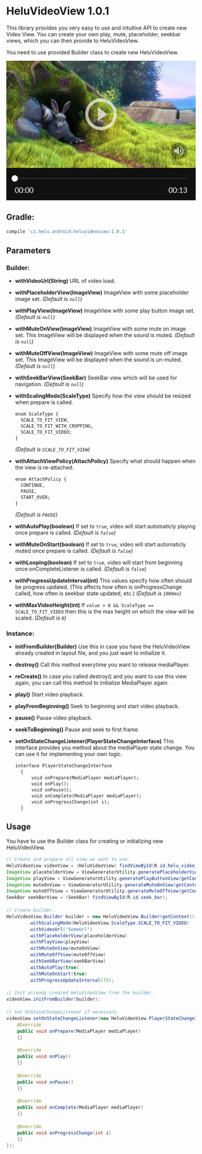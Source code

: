# HeluVideoView 1.0.1
This library provides you very easy to use and intuitive API to create new Video View. You can create your own play, mute, placeholder, seekbar views, which you can then provide to HeluVideoView.

You need to use provided Builder class to create new HeluVideoView.

![Alt text](./extras/HeluVideoView.png?raw=true "HeluVideoView")


## Gradle:
```groovy
compile 'cz.helu.android:heluvideoview:1.0.1'
```


## Parameters

### Builder:
* **withVideoUrl(String)**
  URL of video load.
  
* **withPlaceholderView(ImageView)**
  ImageView with some placeholder image set.
  *(Default is ```null```)*
  
* **withPlayView(ImageView)**
  ImageView with some play button image set.
  *(Default is ```null```)*
  
* **withMuteOnView(ImageView)**
  ImageView with some mute on image set. This ImageView will be displayed when the sound is muted.
  *(Default is ```null```)*
  
* **withMuteOffView(ImageView)**
  ImageView with some mute off image set. This ImageView will be displayed when the sound is un-muted.
  *(Default is ```null```)*
  
* **withSeekBarView(SeekBar)**
  SeekBar view which will be used for navigation.
  *(Default is ```null```)*
  
* **withScalingMode(ScaleType)**
  Specify how the view should be resized when prepare is called.
  ```
  enum ScaleType {
  	SCALE_TO_FIT_VIEW,
  	SCALE_TO_FIT_WITH_CROPPING,
  	SCALE_TO_FIT_VIDEO;
  }
  ```
  *(Default is ```SCALE_TO_FIT_VIEW```)*
  
* **withAttachViewPolicy(AttachPolicy)**
  Specify what should happen when the view is re-attached.
  ```
  enum AttachPolicy {
  	CONTINUE,
  	PAUSE,
  	START_OVER;
  }
  ```
  *(Default is ```PAUSE```)*
  
* **withAutoPlay(boolean)**
  If set to ```true```, video will start automaticly playing once prepare is called.
   *(Default is ```false```)*
  
* **withMuteOnStart(boolean)**
  If set to ```true```, video will start automaticly muted once prepare is called.
   *(Default is ```false```)*
  
* **withLooping(boolean)**
  If set to ```true```, video will start from beginning once onCompleteListener is called.
   *(Default is ```false```)*
  
* **withProgressUpdateInterval(int)**
  This values specify how often should be progress updated. (This affects how often is onProgressChange called, how often is seekbar state updated, etc.)
   *(Default is ```1000ms```)*

* **withMaxVideoHeight(int)**
  If ```value > 0 && ScaleType == SCALE_TO_FIT_VIDEO``` then this is the max height on which the view will be scaled.
   *(Default is ```0```)*

### Instance:
* **initFromBuilder(Builder)**
  Use this in case you have the HeluVideoView already created in layout file, and you just want to initialize it.
  
* **destroy()**
  Call this method everytime you want to release mediaPlayer.
  
* **reCreate()**
  In case you called destroy() and you want to use this view again, you can call this method to initialize MediaPlayer again.
  
* **play()**
  Start video playback.
  
* **playFromBeginning()**
  Seek to beginning and start video playback.
  
* **pause()**
  Pause video playback.
  
* **seekToBeginning()**
  Pause and seek to first frame.
  
* **setOnStateChangeListener(PlayerStateChangeInterface)**
  This interface provides you method about the mediaPlayer state change. You can use it for implementing your own logic.
  ```
  interface PlayerStateChangeInterface
	{
		void onPrepare(MediaPlayer mediaPlayer);
		void onPlay();
		void onPause();
		void onComplete(MediaPlayer mediaPlayer);
		void onProgressChange(int i);
	}
  ```
  

## Usage
You have to use the Builder class for creating or initializing new HeluVideoView.

```java
// Create and prepare all view we want to use.
HeluVideoView videoView = (HeluVideoView) findViewById(R.id.helu_video_view);
ImageView placeholderView = ViewGeneratorUtility.generatePlaceholderView(getContext());
ImageView playView = ViewGeneratorUtility.generatePlayButtonView(getContext());
ImageView muteOnView = ViewGeneratorUtility.generateMuteOnView(getContext());
ImageView muteOffView = ViewGeneratorUtility.generateMuteOffView(getContext());
SeekBar seekBarView = (SeekBar) findViewById(R.id.seek_bar);

// Create builder.
HeluVideoView.Builder builder = new HeluVideoView.Builder(getContext())
		.withScalingMode(HeluVideoView.ScaleType.SCALE_TO_FIT_VIDEO)
		.withVideoUrl("SomeUrl")
		.withPlaceholderView(placeholderView)
		.withPlayView(playView)
		.withMuteOnView(muteOnView)
		.withMuteOffView(muteOffView)
		.withSeekBarView(seekBarView)
		.withAutoPlay(true)
		.withMuteOnStart(true)
		.withProgressUpdateInterval(75);

// Init already created HeluVideoView from the builder.
videoView.initFromBuilder(builder);

// Set OnStateChangeListener if necessary.
videoView.setOnStateChangeListener(new HeluVideoView.PlayerStateChangeInterface() {
	@Override
	public void onPrepare(MediaPlayer mediaPlayer)
	{}

	@Override
	public void onPlay()
	{}

	@Override
	public void onPause()
	{}

	@Override
	public void onComplete(MediaPlayer mediaPlayer)
	{}

	@Override
	public void onProgressChange(int i)
	{}
});

```